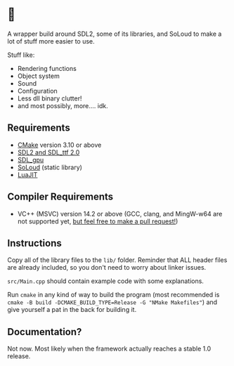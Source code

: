 # 🤨

A wrapper build around SDL2, some of its libraries, and SoLoud to make a lot of stuff
more easier to use.

Stuff like:

- Rendering functions
- Object system
- Sound
- Configuration
- Less dll binary clutter!
- and most possibly, more.... idk.

## Requirements

- [CMake](https://cmake.org) version 3.10 or above
- [SDL2 and SDL_ttf 2.0](https://libsdl.org)
- [SDL_gpu](https://github.com/grimfang4/sdl-gpu)
- [SoLoud](https://github.com/haya3218/soloud) (static library)
- [LuaJIT](http://luajit.org)

## Compiler Requirements

- VC++ (MSVC) version 14.2 or above
(GCC, clang, and MingW-w64 are not supported yet, [but feel free to make a pull request!](https://github.com/haya3218/SDfmL/compare))

## Instructions

Copy all of the library files to the `lib/` folder.
Reminder that ALL header files are already included, so you don't need to worry about linker issues.

`src/Main.cpp` should contain example code with some explanations.

Run `cmake` in any kind of way to build the program (most recommended is `cmake -B build -DCMAKE_BUILD_TYPE=Release -G "NMake Makefiles"`) and give yourself a pat in the back for building it.

## Documentation?

Not now. Most likely when the framework actually reaches a stable 1.0 release.
